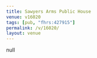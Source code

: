 ```yaml
---
title: Sawyers Arms Public House
venue: v16020
tags: [pub, "fhrs:427915"]
permalink: /v/16020/
layout: venue
---
```

null
